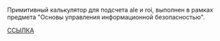Примитивный калькулятор для подсчета ale и roi, выполнен в рамках предмета "Основы управления информационной безопасностью".

[ССЫЛКА](https://uginugin.github.io/ALE-ROI-CALC/)
